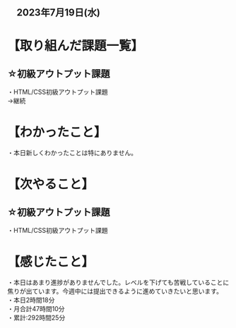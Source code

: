 ## 　2023年7月19日(水)
# 【取り組んだ課題一覧】
## ☆初級アウトプット課題
・HTML/CSS初級アウトプット課題<br>
→継続<br>
# 【わかったこと】
・本日新しくわかったことは特にありません。<br>
# 【次やること】
## ☆初級アウトプット課題
・HTML/CSS初級アウトプット課題<br>
# 【感じたこと】
・本日はあまり進捗がありませんでした。レベルを下げても苦戦していることに焦りが出ています。今週中には提出できるように進めていきたいと思います。<br>
・本日2時間18分<br>
・月合計47時間10分<br>
・累計:292時間25分<br>
